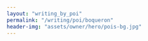 ```yaml
---
layout: "writing_by_poi"
permalink: "/writing/poi/boqueron"
header-img: "assets/owner/hero/pois-bg.jpg"
---
```

